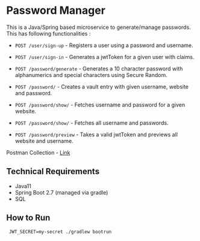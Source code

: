 # Password Manager

This is a Java/Spring based microservice to generate/manage passwords. This has following functionalities : 

* `POST /user/sign-up` - Registers a user using a password and username. 
* `POST /user/sign-in` - Generates a jwtToken for a given user with claims.

* `POST /password/generate` - Generates a 10 character password with alphanumerics and special characters using Secure Random.
* `POST /password/` - Creates a vault entry with given username, website and password.
* `POST /password/show/` - Fetches username and password for a given website.
* `POST /password/show/` - Fetches all username and passwords.
* `POST /password/preview` - Takes a valid jwtToken and previews all website and username.

Postman Collection - [Link](https://www.postman.com/avionics-pilot-71349591/workspace/naruto-4/collection/21463046-48de42e5-b6e4-4627-ba78-24560b58761a)


## Technical Requirements 
* Java11 
* Spring Boot 2.7 (managed via gradle)
* SQL

## How to Run 
``` shell
 JWT_SECRET=my-secret ./gradlew bootrun 

```

